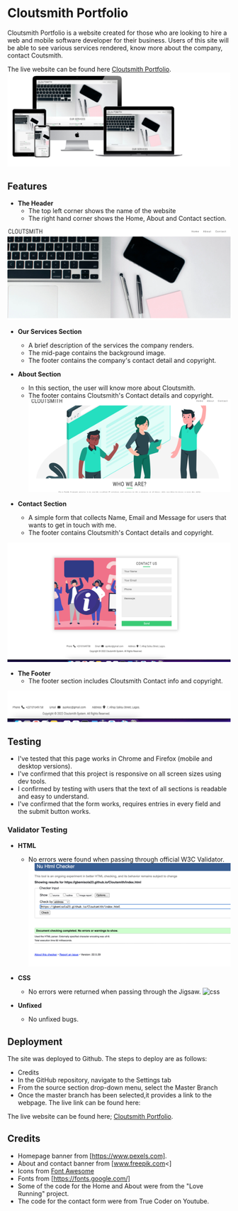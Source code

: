 # Cloutsmith Portfolio

Cloutsmith Portfolio is a website created for those who are looking to hire a web and mobile software  developer for their business. Users of this site will be able to see various services rendered, know more about the company, contact Coutsmith.

The live website can be found here [Cloutsmith Portfolio](https://gbemisola23.github.io/Cloutsmith/index.html).
![Responsive](images/Mockup-screenshot.png)


## Features

* **The Header**
  - The top left corner shows the name of the website 
  - The right hand corner shows the Home, About and Contact section. 
 
![intro](/images/laptopscreenshot.png)

* **Our Services Section**
  - A brief description of the services the company renders.
  - The mid-page contains the background image.
  - The footer contains the company's contact detail and copyright.
  

* **About Section**
  - In this section, the user will know more about Cloutsmith.
  - The footer contains Cloutsmith's Contact details and copyright.
![about](images/about-us-screenshot.png)


* **Contact Section**
  - A simple form that collects  Name, Email and Message for users that wants to get in touch with me.
  - The footer contains Cloutsmith's Contact details  and copyright.
    
![contact](images/Contact-screenshot.png)


* **The Footer**
  - The footer section includes Cloutsmith Contact info and copyright.

 
![footer](images/Footer-screenshot.png)



## Testing

* I've tested that this page works in Chrome and Firefox (mobile and desktop versions).
* I've confirmed that this project is responsive on all screen sizes using dev tools.
* I confirmed by testing with users that the text of all sections is readable and easy to understand.
* I've confirmed that the form works, requires entries in every field and the submit button works.

### Validator Testing

  * **HTML** 
    - No errors were found when passing through official W3C Validator.
![checker](images/checker-screenshot.png)
  * **CSS**
    - No errors were returned when passing through the Jigsaw.
    ![css](images/cssjigsaw.png)
  

  * **Unfixed**    
    - No unfixed bugs.
 

 
     
## Deployment

The site was deployed to Github. The steps to deploy are as follows:
   - Credits
- In the GitHub repository, navigate to the Settings tab
- From the source section drop-down menu, select the Master Branch
- Once the master branch has been selected,it provides a link to the webpage.
The live link can be found here:

 The live website can be found here; [Cloutsmith Portfolio](https://gbemisola23.github.io/Cloutsmith/index.html).
  
 
## Credits


* Homepage banner from [https://www.pexels.com].
* About and contact banner from [www.freepik.com<]
* Icons from [Font Awesome](https://fontawesome.com/)
* Fonts from [https://fonts.google.com/]
* Some of the code for the Home and About were from the "Love Running" project.
* The code for the contact form were from True Coder on Youtube.
